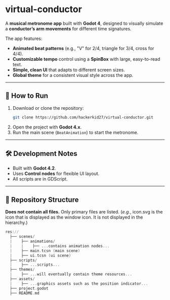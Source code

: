 # virtual-conductor

A **musical metronome app** built with **Godot 4**, designed to visually simulate a **conductor’s arm movements** for different time signatures.

The app features:
- **Animated beat patterns** (e.g., "V" for 2/4, triangle for 3/4, cross for 4/4).
- **Customizable tempo** control using a **SpinBox** with large, easy-to-read text.
- **Simple, clean UI** that adapts to different screen sizes.
- **Global theme** for a consistent visual style across the app.

---

## 🚀 How to Run
1. Download or clone the repository:
    ```bash
    git clone https://github.com/hackerkid27/virtual-conductor.git
    ```
2. Open the project with **Godot 4.x**.
3. Run the main scene (`BeatAnimation`) to start the metronome.

---

## 🛠️ Development Notes
- Built with **Godot 4.2**.
- Uses **Control nodes** for flexible UI layout.
- All scripts are in GDScript.

---

## 📁 Repository Structure
**Does not contain all files.** Only primary files are listed. (*e.g.*, icon.svg is the icon that is displayed as the window icon. It is not displayed in the hierarchy.)
```cpp
res://
  ├── scenes/
  |    ├── animations/
  |    |    ├── ...contains animation nodes...
  |    ├── main.tcsn (main scene)
  |    ├── ui.tcsn (ui scene)
  ├── scripts/
  |    ├── ...scripts...
  ├── themes/
  |    ├── ...will eventually contain theme resources...
  ├── assets/
  |    ├── ...graphics assets such as the position indicator...
  ├── project.godot
  ├── README.md
```

